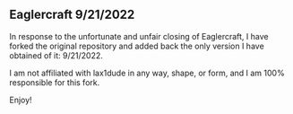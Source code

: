 ## Eaglercraft 9/21/2022

In response to the unfortunate and unfair closing of Eaglercraft, I have forked the original repository and added back the only version I have obtained of it: 9/21/2022.

I am not affiliated with lax1dude in any way, shape, or form, and I am 100% responsible for this fork.

Enjoy!
